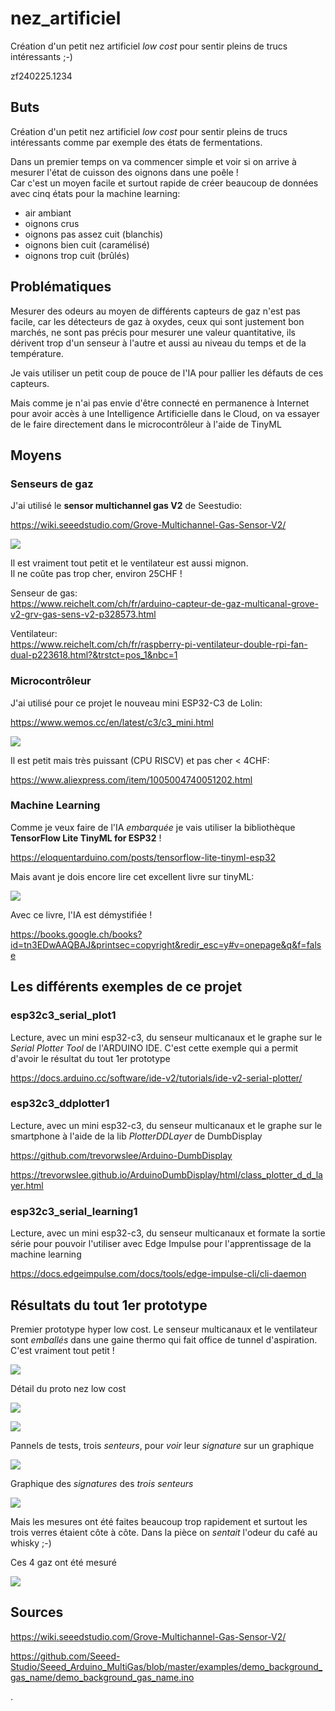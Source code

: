 # nez_artificiel
Création d'un petit nez artificiel *low cost* pour sentir pleins de trucs intéressants ;-)

zf240225.1234


## Buts
Création d'un petit nez artificiel *low cost* pour sentir pleins de trucs intéressants comme par exemple des états de fermentations.

Dans un premier temps on va commencer simple et voir si on arrive à mesurer l'état de cuisson des oignons dans une poêle !<br>
Car c'est un moyen facile et surtout rapide de créer beaucoup de données avec cinq états pour la machine learning:

* air ambiant
* oignons crus
* oignons pas assez cuit (blanchis)
* oignons bien cuit (caramélisé)
* oignons trop cuit (brûlés)


## Problématiques
Mesurer des odeurs au moyen de différents capteurs de gaz  n'est pas facile, car les détecteurs de gaz à oxydes, ceux qui sont justement bon marchés, ne sont pas précis pour mesurer une valeur quantitative, ils dérivent trop d'un senseur à l'autre et aussi au niveau du temps et de la température.

Je vais utiliser un petit coup de pouce de l'IA pour pallier les défauts de ces capteurs.

Mais comme je n'ai pas envie d'être connecté en permanence à Internet pour avoir accès à une Intelligence Artificielle dans le Cloud, on va essayer de le faire directement dans le microcontrôleur à l'aide de TinyML


## Moyens
### Senseurs de gaz
J'ai utilisé le **sensor multichannel gas V2** de Seestudio:

https://wiki.seeedstudio.com/Grove-Multichannel-Gas-Sensor-V2/

![](https://raw.githubusercontent.com/zuzu59/nez_artificiel/master/images/sensor_multichannels.jpg)


Il est vraiment tout petit et le ventilateur est aussi mignon.<br>
Il ne coûte pas trop cher, environ 25CHF !

Senseur de gas:<br>
https://www.reichelt.com/ch/fr/arduino-capteur-de-gaz-multicanal-grove-v2-grv-gas-sens-v2-p328573.html

Ventilateur:<br>
https://www.reichelt.com/ch/fr/raspberry-pi-ventilateur-double-rpi-fan-dual-p223618.html?&trstct=pos_1&nbc=1


### Microcontrôleur
J'ai utilisé pour ce projet le nouveau mini ESP32-C3 de Lolin:

https://www.wemos.cc/en/latest/c3/c3_mini.html

![](https://raw.githubusercontent.com/zuzu59/nez_artificiel/master/images/mini_esp32_c3.png)

Il est petit mais très puissant (CPU RISCV) et pas cher < 4CHF:

https://www.aliexpress.com/item/1005004740051202.html



### Machine Learning
Comme je veux faire de l'IA *embarquée* je vais utiliser la bibliothèque **TensorFlow Lite TinyML for ESP32** !

https://eloquentarduino.com/posts/tensorflow-lite-tinyml-esp32

Mais avant je dois encore lire cet excellent livre sur tinyML:

![](https://raw.githubusercontent.com/zuzu59/nez_artificiel/master/images/livre_tinyml.png)

Avec ce livre, l'IA est démystifiée !

https://books.google.ch/books?id=tn3EDwAAQBAJ&printsec=copyright&redir_esc=y#v=onepage&q&f=false


## Les différents exemples de ce projet
### esp32c3_serial_plot1
Lecture, avec un mini esp32-c3, du senseur multicanaux et le graphe sur le *Serial Plotter Tool* de l'ARDUINO IDE. C'est cette exemple qui a permit d'avoir le résultat du tout 1er prototype

https://docs.arduino.cc/software/ide-v2/tutorials/ide-v2-serial-plotter/


### esp32c3_ddplotter1
Lecture, avec un mini esp32-c3, du senseur multicanaux et le graphe sur le smartphone à l'aide de la lib *PlotterDDLayer* de DumbDisplay

https://github.com/trevorwslee/Arduino-DumbDisplay

https://trevorwslee.github.io/ArduinoDumbDisplay/html/class_plotter_d_d_layer.html


### esp32c3_serial_learning1
Lecture, avec un mini esp32-c3, du senseur multicanaux et formate la sortie série pour pouvoir l'utiliser avec Edge Impulse pour l'apprentissage de la machine learning

https://docs.edgeimpulse.com/docs/tools/edge-impulse-cli/cli-daemon


## Résultats du tout 1er prototype
Premier prototype hyper low cost. Le senseur multicanaux et le ventilateur sont *emballés* dans une gaine thermo qui fait office de tunnel d'aspiration. C'est vraiment tout petit !


![](https://raw.githubusercontent.com/zuzu59/nez_artificiel/master/images/nez_artificiel_proto1.jpg)

Détail du proto nez low cost

![](https://raw.githubusercontent.com/zuzu59/nez_artificiel/master/images/nez_artificiel_proto2.jpg)

![](https://raw.githubusercontent.com/zuzu59/nez_artificiel/master/images/nez_artificiel_proto3.jpg)

Pannels de tests, trois *senteurs*, pour *voir* leur *signature* sur un graphique

![](https://raw.githubusercontent.com/zuzu59/nez_artificiel/master/images/trois_senteurs.jpg)

Graphique des *signatures* des *trois senteurs*

![](https://raw.githubusercontent.com/zuzu59/nez_artificiel/master/images/signature_cafe_alcool1.png)

Mais les mesures ont été faites beaucoup trop rapidement et surtout les trois verres étaient côte à côte. Dans la pièce on *sentait* l'odeur du café au whisky ;-)

Ces 4 gaz ont été mesuré

![](https://raw.githubusercontent.com/zuzu59/nez_artificiel/master/images/4_gaz_mesures.png)






## Sources
https://wiki.seeedstudio.com/Grove-Multichannel-Gas-Sensor-V2/

https://github.com/Seeed-Studio/Seeed_Arduino_MultiGas/blob/master/examples/demo_background_gas_name/demo_background_gas_name.ino






.

